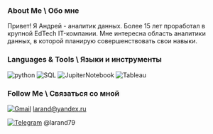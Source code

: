### About Me \ Обо мне

Привет! Я Андрей - аналитик данных. 
Более 15 лет проработал в крупной EdTech IT-компании. Мне интересна область аналитики данных, в которой планирую совершенствовать свои навыки.

### Languages & Tools \ Языки и инструменты
![python](https://img.shields.io/badge/-Python-69b5cc?style=for-the-badge&logo=python)
![SQL](https://img.shields.io/badge/-PostgreSQL-69b5cc?style=for-the-badge&logo=postgreSQL)
![JupiterNotebook](https://img.shields.io/badge/-Jupyter-69b5cc?style=for-the-badge&logo=jupyter)
![Tableau](https://img.shields.io/badge/-Tableau-69b5cc?style=for-the-badge&logo=tableau)

### Follow Me \ Связаться со мной
[![Gmail](https://img.shields.io/badge/-mail-69b5cc?style=for-the-badge&logo=Gmail)](mailto:larand@yandex.ru) larand@yandex.ru

[![Telegram](https://img.shields.io/badge/-Telegram-69b5cc?style=for-the-badge&logo=Telegram)]() @larand79
